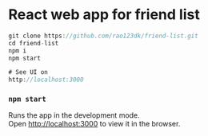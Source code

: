 # React web app for friend list

```javascript
git clone https://github.com/rao123dk/friend-list.git
cd friend-list
npm i
npm start

# See UI on
http://localhost:3000

```

### `npm start`

Runs the app in the development mode.\
Open [http://localhost:3000](http://localhost:3000) to view it in the browser.

